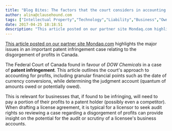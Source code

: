 ```yaml
---
title: "Blog Bites: The factors that the court considers in accounting for profit remedies in a Canadian patent infringement litigation"
author: alina@clausehound.com
tags: ["Intellectual Property","Technology","Liability","Business","Ownership of Intellectual Property","Intellectual Property Transfer","Litigation","Blog Bites","Royalties","Mondaq","Canada (General)"]
date: 2017-04-25 18:18:51
description: "This article posted on our partner site Mondaq.com highlights the major issues in an important patent infringement case relating to the disgorgement of profits in Canada. The Federal Court of Canada found in favour of DOW Chemicals in a case of patent infringement."
---
```


 

[This article posted on our partner site Mondaq.com](http://www.mondaq.com/canada/x/588486/Patent/Grey+Marketing+Still+Not+Black+and+White+in+Canada) highlights the major issues in an important patent infringement case relating to the disgorgement of profits in Canada. 

The Federal Court of Canada found in favour of *DOW Chemicals* in a case of **patent infringement**. This article outlines the court's approach to accounting for profits, including granular financial points such as the date of currency conversions, while determining the judgment account (quantum of amounts owed or potentially owed). 

This is relevant for businesses that, if found to be infringing, will need to pay a portion of their profits to a patent holder (possibly even a competitor). When drafting a license agreement, it is typical for a licensor to seek audit rights so reviewing a case regarding a disgorgement of profits can provide insight on the potential for the audit or scrutiny of a licensee's business accounts.
